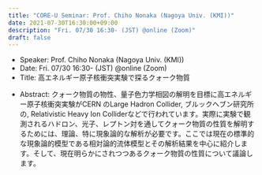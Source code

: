 ```yaml
---
title: "CORE-U Seminar: Prof. Chiho Nonaka (Nagoya Univ. (KMI))"
date: 2021-07-30T16:30:00+09:00
description: "Fri. 07/30 16:30- (JST) @online (Zoom)"
draft: false
---
```


- Speaker:
Prof. Chiho Nonaka (Nagoya Univ. (KMI))
- Date:
Fri. 07/30 16:30- (JST) @online (Zoom)
- Title:
高エネルギー原子核衝突実験で探るクォーク物質

<!--more-->

- Abstract:
クォーク物質の物性、量子色力学相図の解明を目標に高エネルギー原子核衝突実験がCERN のLarge Hadron Collider, ブルックヘブン研究所の, Relativistic Heavy Ion Colliderなどで行われています。実際に実験で観測されるハドロン、光子、レプトン対を通してクォーク物質の性質を解明するためには、理論、特に現象論的な解析が必要です。ここでは現在の標準的な現象論的模型である相対論的流体模型とその解析結果を中心に紹介します。そして、現在明らかにされつつあるクォーク物質の性質について議論します。
